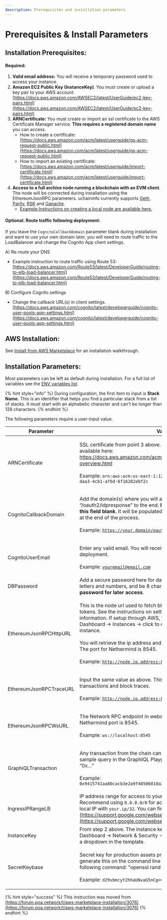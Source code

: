 ```yaml
---
description: Prerequisites and installation parameters
---
```


# Prerequisites & Install Parameters

## Installation Prerequisites:

#### Required:

1. **Valid email address:** You will receive a temporary password used to access your instance.
2. **Amazon EC2 Public Key (InstanceKey)**. You must create or upload a key pair to your AWS account. [https://docs.aws.amazon.com/AWSEC2/latest/UserGuide/ec2-key-pairs.html](https://docs.aws.amazon.com/AWSEC2/latest/UserGuide/ec2-key-pairs.html)
3. **ARNCertificate:** You must create or import an ssl certificate to the AWS Certificate Manager service. **This requires a registered domain name** you can access.
   * How to create a certificate: [https://docs.aws.amazon.com/acm/latest/userguide/gs-acm-request-public.html](https://docs.aws.amazon.com/acm/latest/userguide/gs-acm-request-public.html)
   * How to import an existing certificate: [https://docs.aws.amazon.com/acm/latest/userguide/import-certificate.html](https://docs.aws.amazon.com/acm/latest/userguide/import-certificate.html)
4. **Access to a full archive node running a blockchain with an EVM client**. The node will be connected during installation using the EthereumJsonRPC parameters. uchaininfo currently supports [Geth](https://ethereum.gitbooks.io/frontier-guide/getting\_a\_client.html), [Parity](https://wiki.parity.io/Setup), [RSK](https://github.com/rsksmart/rskj/wiki/Install-RskJ-and-join-the-RSK-Wasabi-Mainnet) and [Ganache](https://www.trufflesuite.com/docs/ganache/quickstart).
   * [Example Instructions on creating a local node are available here.](aws-ec2-archive-node-setup.md)

#### Optional: Route traffic following deployment:

If you leave the `CognitoCallbackDomain` parameter blank during installation and want to use your own domain later, you will need to route traffic to the LoadBalancer and change the Cognito App client settings.

A) Re-route your DNS

* Example instruction to route traffic using Route 53: [https://docs.aws.amazon.com/Route53/latest/DeveloperGuide/routing-to-elb-load-balancer.html](https://docs.aws.amazon.com/Route53/latest/DeveloperGuide/routing-to-elb-load-balancer.html)

B) Configure Cognito settings

* Change the callback URL(s) in client settings. [https://docs.aws.amazon.com/cognito/latest/developerguide/cognito-user-pools-app-settings.html](https://docs.aws.amazon.com/cognito/latest/developerguide/cognito-user-pools-app-settings.html)

## AWS Installation:

See [Install from AWS Marketplace](install-from-aws-marketplace.md) for an installation walkthrough.

## Installation Parameters:

Most parameters can be left as default during installation. For a full list of variables see the [ENV variables list](../../../information-and-settings/env-variables.md).

{% hint style="info" %}
During configuration, the first item to input is **Stack Name.** This is an identifier that helps you find a particular stack from a list of stacks. It must start with an alphabetic character and can't be longer than 128 characters.
{% endhint %}

The following parameters require a user-input value.

| Parameter               | Value                                                                                                                                                                                                                                                                                                                                                                                                                                                              |
| ----------------------- | ------------------------------------------------------------------------------------------------------------------------------------------------------------------------------------------------------------------------------------------------------------------------------------------------------------------------------------------------------------------------------------------------------------------------------------------------------------------ |
| ARNCertificate          | <p>SSL certificate from point 3 above. More information on certificates is available here: <a href="https://docs.aws.amazon.com/acm/latest/userguide/acm-overview.html">https://docs.aws.amazon.com/acm/latest/userguide/acm-overview.html</a><br><br>Example: <code>arn:aws:acm:us-east-1:123456789012:certificate/1156aa0c-daa3-4cb1-af6d-6f16202ebf2c</code></p>                                                                                                |
| CognitoCallbackDomain   | <p>Add the domain(s) where you will access uchaininfo and append “/oauth2/idpresponse" to the end. <strong>If you do not have a domain, leave this field blank</strong>. It will be populated with the LoadBalancerDNS created at the end of the process.<br><br>Example: <code>https://your.domain/oauth2/idpresponse</code></p>                                                                                                                                  |
| CognitoUserEmail        | <p>Enter any valid email. You will receive a temporary password here after deployment.<br><br>Example: <code>youremail@email.com</code></p>                                                                                                                                                                                                                                                                                                                        |
| DBPassword              | Add a secure password here for database access. Must contain only letters and numbers, and be 8 characters or more. **Record this password for later access**.                                                                                                                                                                                                                                                                                                     |
| EthereumJsonRPCHttpURL  | <p>This is the node url used to fetch blocks, transactions, receipts &#x26; tokens. See the instructions on setting up a node on AWS for more information. If setup through AWS, you can find the address in EC2 Dashboard -> Instances -> click to corresponding archive node instance.<br><br>You will retrieve the ip address and add the port number afterwards. The port for Nethermind is 8545.<br><br>Example: <code>http://node.ip.address:8545</code></p> |
| EthereumJsonRPCTraceURL | <p>Input the same value as above. This is used to fetch internal transactions and block traces.<br><br>Example: <code>http://node.ip.address:8545</code></p>                                                                                                                                                                                                                                                                                                       |
| EthereumJsonRPCWsURL    | <p>The Network RPC endpoint in websocket mode. The default Nethermind port is 8545.<br><br>Example: <code>ws://localhost:8545</code></p>                                                                                                                                                                                                                                                                                                                           |
| GraphiQLTransaction     | <p>Any transaction from the chain can be used. This hash provides a sample query in the GraphIQL Playground and always begins with “0x…”<br><br>Example: <code>0x9415741aa80cacb3e2a9f48506010a3f31fddc7e7a00421381b4e4679d5eba20</code></p>                                                                                                                                                                                                                       |
| IngressIPRangeLB        | IP address range for access to your LoadBalancer instance. Recommend using `0.0.0.0/0` for access from all IPs, or specify your local IP with `your.ip/32`. You can find your ip here: [https://support.google.com/websearch/answer/1696588](https://support.google.com/websearch/answer/1696588)                                                                                                                                                                  |
| InstanceKey             | From step 2 above. The instance key name is located at EC2 Dashboard -> Network & Security -> Key Pairs. It should be available as a dropdown in the template.                                                                                                                                                                                                                                                                                                     |
| SecretKeybase           | <p>Secret key for production assets protection in base64. You can generate this on the command line of your local machine using the following command: "openssl rand -base64 16"<br><br>Example: <code>d29vbmcyY2hhaUNvaG5nCg==</code></p>                                                                                                                                                                                                                         |

{% hint style="success" %}
This instruction was moved from [https://forum.poa.network/t/aws-marketplace-installation/3076](https://forum.poa.network/t/aws-marketplace-installation/3076)
{% endhint %}
